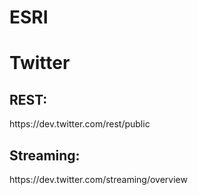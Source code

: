 <h1>ESRI</h1>


<h1>Twitter</h1>
<h2>REST:</h2>
https://dev.twitter.com/rest/public

<h2>Streaming:</h2>
https://dev.twitter.com/streaming/overview
